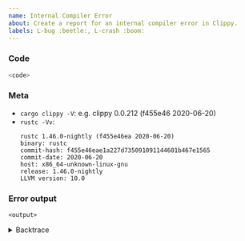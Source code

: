 ```yaml
---
name: Internal Compiler Error
about: Create a report for an internal compiler error in Clippy.
labels: L-bug :beetle:, L-crash :boom:
---
```

<!--
Thank you for finding an Internal Compiler Error! 🧊  If possible, try to provide
a minimal verifiable example. You can read "Rust Bug Minimization Patterns" for
how to create smaller examples.

http://blog.pnkfx.org/blog/2019/11/18/rust-bug-minimization-patterns/

-->

### Code

```rust
<code>
```

### Meta

- `cargo clippy -V`: e.g. clippy 0.0.212 (f455e46 2020-06-20)
- `rustc -Vv`:
  ```
  rustc 1.46.0-nightly (f455e46ea 2020-06-20)
  binary: rustc
  commit-hash: f455e46eae1a227d735091091144601b467e1565
  commit-date: 2020-06-20
  host: x86_64-unknown-linux-gnu
  release: 1.46.0-nightly
  LLVM version: 10.0
  ```

### Error output

```
<output>
```

<!--
Include a backtrace in the code block by setting `RUST_BACKTRACE=1` in your
environment. E.g. `RUST_BACKTRACE=1 cargo clippy`.
-->
<details><summary>Backtrace</summary>
  <p>
  
  ```
  <backtrace>
  ```
  
  </p>
</details>

